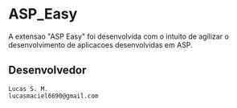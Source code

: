 # ASP_Easy
A extensao "ASP Easy" foi desenvolvida com o intuito de agilizar o desenvolvimento de aplicacoes desenvolvidas em ASP.
## Desenvolvedor
	Lucas S. M.
	lucasmaciel6690@gmail.com
